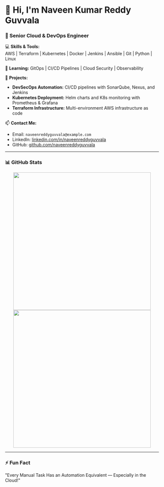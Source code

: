 
# 👋 Hi, I'm Naveen Kumar Reddy Guvvala

### 🚀 Senior Cloud & DevOps Engineer

💻 **Skills & Tools:**  
AWS | Terraform | Kubernetes | Docker | Jenkins | Ansible | Git | Python | Linux

🌱 **Learning:** GitOps | CI/CD Pipelines | Cloud Security | Observability

📂 **Projects:**  
- **DevSecOps Automation:** CI/CD pipelines with SonarQube, Nexus, and Jenkins  
- **Kubernetes Deployment:** Helm charts and K8s monitoring with Prometheus & Grafana  
- **Terraform Infrastructure:** Multi-environment AWS infrastructure as code  

📫 **Contact Me:**  
- Email: `naveenreddyguvvala@example.com`  
- LinkedIn: [linkedin.com/in/naveenreddyguvvala](https://www.linkedin.com/in/naveenreddyguvvala)  
- GitHub: [github.com/naveenreddyguvvala](https://github.com/naveenreddyguvvala)

---

### 📊 GitHub Stats
<p align="center">
  <img src="https://github-readme-stats.vercel.app/api?username=naveenreddyguvvala&show_icons=true&theme=radical" width="450"/>
  <img src="https://github-readme-stats.vercel.app/api/top-langs/?username=naveenreddyguvvala&layout=compact&theme=radical" width="450"/>
</p>

---

### ⚡ Fun Fact
"Every Manual Task Has an Automation Equivalent — Especially in the Cloud!"
